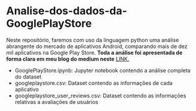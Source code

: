 # Analise-dos-dados-da-GooglePlayStore
Neste repositório, faremos com uso da linguagem python uma análise abrangente do mercado de aplicativos Android, comparando mais de dez mil aplicativos na Google Play Store.
**Toda a análise foi apresentada de forma clara em meu blog do medium neste** [LINK.](https://medium.com/@Natan_Ximenes/analisando-a-googleplaystore-b96ea356d67f)

- GooglePlayStore.ipynb: Jupyter notebook contendo a análise completa do dataset
- googleplaystore.csv: Dataset contendo as informações de cada aplicativo
- googleplaystore_user_reviews.csv: Dataset contendo as informações relativas a avaliações de usuários 
